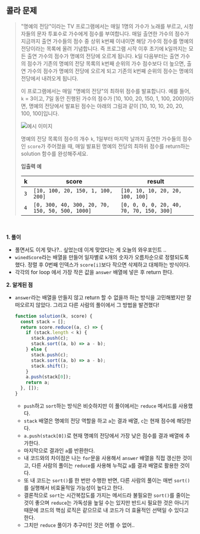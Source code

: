 ## 콜라 문제

> "명예의 전당"이라는 TV 프로그램에서는 매일 1명의 가수가 노래를 부르고, 시청자들의 문자 투표수로 가수에게 점수를 부여합니다. 매일 출연한 가수의 점수가 지금까지 출연 가수들의 점수 중 상위 k번째 이내이면 해당 가수의 점수를 명예의 전당이라는 목록에 올려 기념합니다. 즉 프로그램 시작 이후 초기에 k일까지는 모든 출연 가수의 점수가 명예의 전당에 오르게 됩니다. k일 다음부터는 출연 가수의 점수가 기존의 명예의 전당 목록의 k번째 순위의 가수 점수보다 더 높으면, 출연 가수의 점수가 명예의 전당에 오르게 되고 기존의 k번째 순위의 점수는 명예의 전당에서 내려오게 됩니다.
>
> 이 프로그램에서는 매일 "명예의 전당"의 최하위 점수를 발표합니다. 예를 들어, `k` = 3이고, 7일 동안 진행된 가수의 점수가 [10, 100, 20, 150, 1, 100, 200]이라면, 명예의 전당에서 발표된 점수는 아래의 그림과 같이 [10, 10, 10, 20, 20, 100, 100]입니다.
>
> ![예시 이미지](https://grepp-programmers.s3.ap-northeast-2.amazonaws.com/files/production/b0893853-7471-47c0-b7e5-1e8b46002810/%EA%B7%B8%EB%A6%BC1.png)
>
> 명예의 전당 목록의 점수의 개수 `k`, 1일부터 마지막 날까지 출연한 가수들의 점수인 `score`가 주어졌을 때, 매일 발표된 명예의 전당의 최하위 점수를 return하는 solution 함수를 완성해주세요.
>
> **입출력 예**
>
> | k   | score                                           | result                                   |
> | --- | ----------------------------------------------- | ---------------------------------------- |
> | `3` | `[10, 100, 20, 150, 1, 100, 200]`               | `[10, 10, 10, 20, 20, 100, 100]`         |
> | `4` | `[0, 300, 40, 300, 20, 70, 150, 50, 500, 1000]` | `[0, 0, 0, 0, 20, 40, 70, 70, 150, 300]` |

<br>

**1. 풀이**

- 풀면서도 이게 맞나?.. 싶었는데 이게 맞았다는 게 오늘의 와우포인트 ..
- `winedScore`라는 배열을 만들어 일자별로 `k`개의 숫자가 오름차순으로 정렬되도록 했다. 정렬 후 0번째 인덱스가 `score[i]`보다 작으면 삭제하고 대체하는 방식이다.
- 각각의 for loop 에서 가장 작은 값을 `answer` 배열에 넣은 후 return 한다.

**2. 알게된 점**

- `answer`라는 배열을 만들지 않고 return 할 수 없을까 하는 방식을 고민해봤지만 잘 떠오르지 않았다. 그리고 다른 사람의 풀이에서 그 방법을 발견했다!
  ```javascript
  function solution(k, score) {
    const stack = [];
    return score.reduce((a, c) => {
      if (stack.length < k) {
        stack.push(c);
        stack.sort((a, b) => a - b);
      } else {
        stack.push(c);
        stack.sort((a, b) => a - b);
        stack.shift();
      }
      a.push(stack[0]);
      return a;
    }, []);
  }
  ```
  - `push`하고 `sort`하는 방식은 비슷하지만 이 풀이에서는 `reduce` 메서드를 사용했다.
  - `stack` 배열은 명예의 전당 역할을 하고 `a`는 결과 배열, `c`는 현재 점수에 해당한다.
  - `a.push(stack[0])`로 현재 명예의 전당에서 가장 낮은 점수를 결과 배열에 추가한다.
  - 마지막으로 결과인 `a`를 반환한다.
  - 내 코드와의 차이점은 나는 `for`문을 사용해서 `answer` 배열을 직접 갱신한 것이고, 다른 사람의 풀이는 `reduce`를 사용해 누적값 `a`를 결과 배열로 활용한 것이다.
  - 또 내 코드는 `sort()`를 한 번만 수행한 반면, 다른 사람의 풀이는 매번 `sort()`를 실행해서 비효율적일 가능성이 높다고 한다.
  - 결론적으로 `sort`는 시간복잡도를 가지는 메서드라 불필요한 `sort()`를 줄이는 것이 좋으며 `reduce`는 가독성을 높일 수는 있지만 반드시 필요한 것은 아니기 때문에 코드의 핵심 로직은 같으므로 내 코드가 더 효율적인 선택일 수 있다고 한다.
  - 그치만 `reduce` 풀이가 추구미인 것은 어쩔 수 없어..
